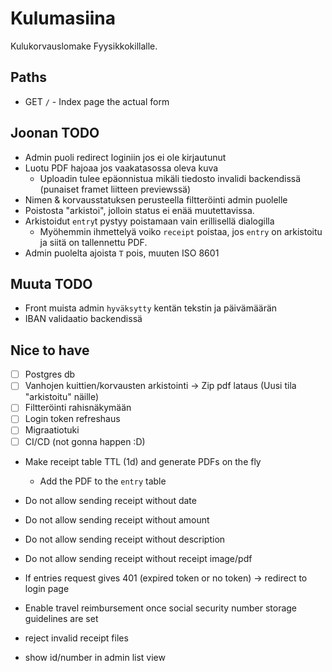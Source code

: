 # Kulumasiina

Kulukorvauslomake Fyysikkokillalle.

## Paths

- GET `/` - Index page the actual form


## Joonan TODO
- Admin puoli redirect loginiin jos ei ole kirjautunut
- Luotu PDF hajoaa jos vaakatasossa oleva kuva
  - Uploadin tulee epäonnistua mikäli tiedosto invalidi backendissä (punaiset framet liitteen previewssä)
- Nimen & korvausstatuksen perusteella filtteröinti admin puolelle
- Poistosta "arkistoi", jolloin status ei enää muutettavissa.
- Arkistoidut `entry`t pystyy poistamaan vain erillisellä dialogilla
  - Myöhemmin ihmettelyä voiko `receipt` poistaa, jos `entry` on arkistoitu ja siitä on tallennettu PDF.
- Admin puolelta ajoista `T` pois, muuten ISO 8601

## Muuta TODO
- Front muista admin `hyväksytty` kentän tekstin ja päivämäärän
- IBAN validaatio backendissä


## Nice to have
- [ ] Postgres db
- [ ] Vanhojen kuittien/korvausten arkistointi -> Zip pdf lataus (Uusi tila "arkistoitu" näille)
- [ ] Filtteröinti rahisnäkymään
- [ ] Login token refreshaus
- [ ] Migraatiotuki
- [ ] CI/CD (not gonna happen :D)
- Make receipt table TTL (1d) and generate PDFs on the fly
  - Add the PDF to the `entry` table

- Do not allow sending receipt without date
- Do not allow sending receipt without amount
- Do not allow sending receipt without description
- Do not allow sending receipt without receipt image/pdf

- If entries request gives 401 (expired token or no token) -> redirect to login page
- Enable travel reimbursement once social security number storage guidelines are set
- reject invalid receipt files

- show id/number in admin list view